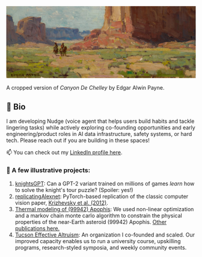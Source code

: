 <img src="canyon_de_chelley_payne_trunc.jpeg">

A cropped version of *Canyon De Chelley* by Edgar Alwin Payne.

## 👋 Bio
I am developing Nudge (voice agent that helps users build habits and tackle lingering tasks) while actively exploring co-founding opportunities and early engineering/product roles in AI data infrastructure, safety systems, or hard tech. Please reach out if you are building in these spaces!

📫 You can check out my [LinkedIn profile here](https://www.linkedin.com/in/satpathyakash/).

### 👾 A few illustrative projects:
1. [knightsGPT](https://github.com/AsteroidHunter/knightsGPT): Can a GPT-2 variant trained on millions of games *learn* how to solve the knight's tour puzzle? (Spoiler: yes!)
2. [replicatingAlexnet](https://github.com/AsteroidHunter/replicatingAlexnet): PyTorch-based replication of the classic computer vision paper, [Krizhevsky et al. (2012)](https://proceedings.neurips.cc/paper_files/paper/2012/file/c399862d3b9d6b76c8436e924a68c45b-Paper.pdf).
3. [Thermal modeling of (99942) Apophis](https://iopscience.iop.org/article/10.3847/PSJ/ac66d1): We used non-linear optimization and a markov chain monte carlo algorithm to constrain the physical properties of the near-Earth asteroid (99942) Apophis. [Other publications here.](https://scholar.google.com/citations?user=WGDJUkoAAAAJ&hl=en)
4. [Tucson Effective Altruism](https://linktr.ee/tea_at_ua): An organization I co-founded and scaled. Our improved capacity enables us to run a university course, upskilling programs, research-styled symposia, and weekly community events.

<!--
**AsteroidHunter/AsteroidHunter** is a ✨ _special_ ✨ repository because its `README.md` (this file) appears on your GitHub profile.

Here are some ideas to get you started:

- 🔭 I’m currently working on ...
- 🌱 I’m currently learning ...
- 👯 I’m looking to collaborate on ...
- 🤔 I’m looking for help with ...
- 💬 Ask me about ...
- 📫 How to reach me: ...
- 😄 Pronouns: ...
- ⚡ Fun fact: ...
-->
